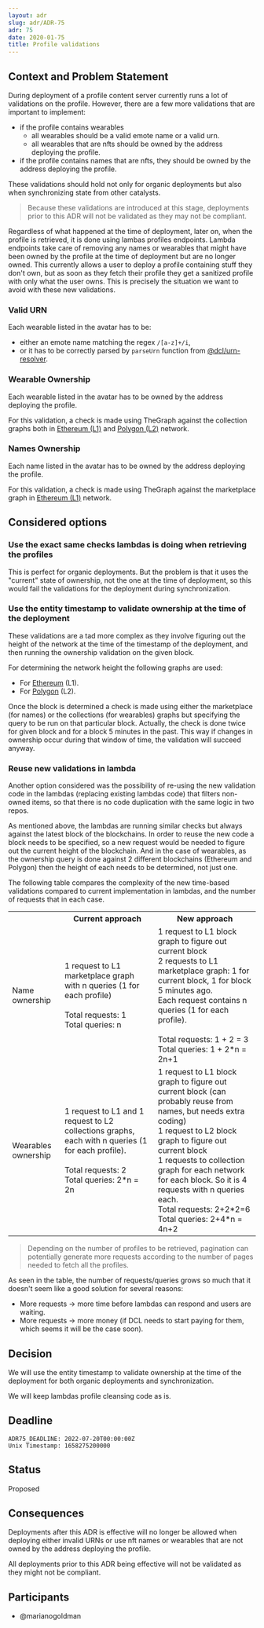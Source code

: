 ```yaml
---
layout: adr
slug: adr/ADR-75
adr: 75
date: 2020-01-75
title: Profile validations
---
```


## Context and Problem Statement

During deployment of a profile content server currently runs a lot of validations on the profile. However, there
are a few more validations that are important to implement:
* if the profile contains wearables
  * all wearables should be a valid emote name or a valid urn.
  * all wearables that are nfts should be owned by the address deploying the profile.
* if the profile contains names that are nfts, they should be owned by the address deploying the profile.

These validations should hold not only for organic deployments but also when synchronizing state from other catalysts.

> Because these validations are introduced at this stage, deployments prior to this ADR will not be validated as they may
not be compliant. 

Regardless of what happened at the time of deployment, later on, when the profile is retrieved, it is done using lambas 
profiles endpoints. Lambda endpoints take care of removing any names or wearables that might have
been owned by the profile at the time of deployment but are no longer owned. This currently allows a user to deploy a profile
containing stuff they don't own, but as soon as they fetch their profile they get a sanitized profile with only what the user owns.
This is precisely the situation we want to avoid with these new validations.

### Valid URN
Each wearable listed in the avatar has to be:
* either an emote name matching the regex `/[a-z]+/i`,
* or it has to be correctly parsed by `parseUrn` function from [@dcl/urn-resolver](https://github.com/decentraland/urn-resolver).

### Wearable Ownership
Each wearable listed in the avatar has to be owned by the address deploying the profile.

For this validation, a check is made using TheGraph against the collection graphs both in 
[Ethereum (L1)](https://thegraph.com/hosted-service/subgraph/decentraland/collections-ethereum-mainnet) 
and [Polygon (L2)](https://thegraph.com/hosted-service/subgraph/decentraland/collections-matic-mainnet) 
network.


### Names Ownership
Each name listed in the avatar has to be owned by the address deploying the profile.

For this validation, a check is made using TheGraph against the marketplace graph in 
[Ethereum (L1)](https://thegraph.com/hosted-service/subgraph/decentraland/marketplace) 
network.



## Considered options

### Use the exact same checks lambdas is doing when retrieving the profiles
This is perfect for organic deployments. But the problem is that it uses the 
"current" state of ownership, not the one at the time of deployment, so this
would fail the validations for the deployment during synchronization.

### Use the entity timestamp to validate ownership at the time of the deployment
These validations are a tad more complex as they involve figuring out the height
of the network at the time of the timestamp of the deployment, and then running
the ownership validation on the given block.

For determining the network height the following graphs are used:
* For [Ethereum](https://thegraph.com/hosted-service/subgraph/decentraland/blocks-ethereum-mainnet) (L1). 
* For [Polygon](https://thegraph.com/hosted-service/subgraph/decentraland/blocks-matic-mainnet) (L2).

Once the block is determined a check is made using either the marketplace (for names) or the collections 
(for wearables) graphs but specifying the query to be run on that particular block. Actually, the check
is done twice for given block and for a block 5 minutes in the past. This way if changes in ownership occur
during that window of time, the validation will succeed anyway.

### Reuse new validations in lambda
Another option considered was the possibility of re-using the new validation code in the lambdas
(replacing existing lambdas code) that filters non-owned items, so that there is no code duplication 
with the same logic in two repos.

As mentioned above, the lambdas are running similar checks but always against the latest block
of the blockchains. In order to reuse the new code a block needs to be specified, so a new
request would be needed to figure out the current height of the blockchain. And in the case of
wearables, as the ownership query is done against 2 different blockchains (Ethereum and Polygon)
then the height of each needs to be determined, not just one.

The following table compares the complexity of the new time-based validations compared to
current implementation in lambdas, and the number of requests that in each case.

<table>
  <tr>
    <th></th>
    <th>Current approach</th>
    <th>New approach</th>
  </tr>
  <tr>
    <td>Name ownership</td>
    <td>
      1 request to L1 marketplace graph with n queries (1 for each profile) <br/><br/>
      Total requests: 1 <br/>
      Total queries: n <br/>
    </td>
    <td>
      1 request to L1 block graph to figure out current block<br/>
      2 requests to L1 marketplace graph: 1 for current block, 1 for block 5 minutes ago.<br/>
      Each request contains n queries (1 for each profile).<br/><br/>
      Total requests: 1 + 2 = 3 <br/>
      Total queries: 1 + 2*n = 2n+1 <br/>
    </td>
  </tr>
  <tr>
    <td>Wearables ownership</td>
    <td>
      1 request to L1 and 1 request to L2 collections graphs, each with n queries (1 for each profile).<br/><br/>
      Total requests: 2<br/>
      Total queries: 2*n = 2n<br/>
    </td>
    <td>
      1 request to L1 block graph to figure out current block (can probably reuse from names, but needs extra coding)<br/>
      1 request to L2 block graph to figure out current block<br/>
      1 requests to collection graph for each network for each block. So it is 4 requests with n queries each.<br/> 
      Total requests: 2+2*2=6<br/>
      Total queries: 2+4*n = 4n+2<br/>
    </td>
  </tr>
</table>

> Depending on the number of profiles to be retrieved, pagination can potentially generate more requests according
to the number of pages needed to fetch all the profiles.

As seen in the table, the number of requests/queries grows so much that it doesn't seem like a good
solution for several reasons:
* More requests -> more time before lambdas can respond and users are waiting.
* More requests -> more money (if DCL needs to start paying for them, which seems it will be the case soon).


## Decision

We will use the entity timestamp to validate ownership at the time of the deployment for
both organic deployments and synchronization.

We will keep lambdas profile cleansing code as is.

## Deadline

    ADR75_DEADLINE: 2022-07-20T00:00:00Z
    Unix Timestamp: 1658275200000

## Status

Proposed

## Consequences

Deployments after this ADR is effective will no longer be allowed when deploying either
invalid URNs or use nft names or wearables that are not owned by the address deploying the 
profile.

All deployments prior to this ADR being effective will not be validated as they might
not be compliant.

## Participants

- @marianogoldman

